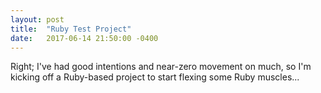 ```yaml
---
layout: post
title:  "Ruby Test Project"
date:   2017-06-14 21:50:00 -0400
---
```


Right; I've had good intentions and near-zero movement on much, so I'm kicking off a Ruby-based project to start flexing some Ruby muscles...